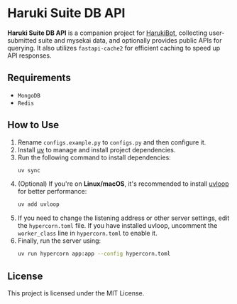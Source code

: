 # Haruki Suite DB API

**Haruki Suite DB API** is a companion project for [HarukiBot](https://github.com/Team-Haruki), collecting user-submitted suite and mysekai data, and optionally provides public APIs for querying.
It also utilizes `fastapi-cache2` for efficient caching to speed up API responses.

## Requirements
+ `MongoDB`
+ `Redis`

## How to Use

1. Rename `configs.example.py` to `configs.py` and then configure it.
2. Install [uv](https://github.com/astral-sh/uv) to manage and install project dependencies.
3. Run the following command to install dependencies:
   ```bash
   uv sync
   ```
4. (Optional) If you're on **Linux/macOS**, it's recommended to install [uvloop](https://github.com/MagicStack/uvloop) for better performance:
   ```bash
   uv add uvloop
   ```
5. If you need to change the listening address or other server settings, edit the `hypercorn.toml` file. If you have installed uvloop, uncomment the `worker_class` line in `hypercorn.toml` to enable it. 
6. Finally, run the server using:
   ```bash
   uv run hypercorn app:app --config hypercorn.toml
   ```

## License

This project is licensed under the MIT License.